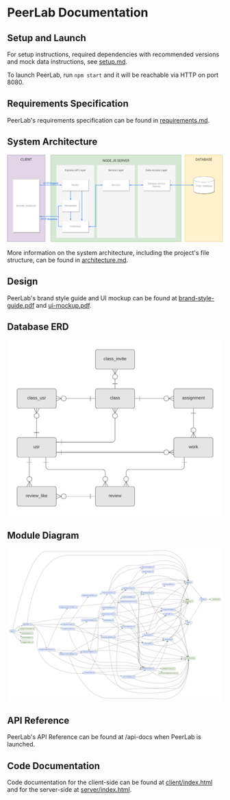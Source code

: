 # PeerLab Documentation

## Setup and Launch
For setup instructions, required dependencies with recommended versions and mock
data instructions, see [setup.md](setup.md).

To launch PeerLab, run `npm start` and it will be reachable via HTTP on port 8080.

## Requirements Specification
PeerLab's requirements specification can be found in [requirements.md](requirements.md).

## System Architecture
![System Architecture](img/architecture.png)

More information on the system architecture, including the project's file structure, can be found in [architecture.md](architecture.md).

## Design
PeerLab's brand style guide and UI mockup can be found at [brand-style-guide.pdf](brand-style-guide.pdf) and [ui-mockup.pdf](ui-mockup.pdf). 

## Database ERD
![Entity Relationship Diagram](img/erd.jpeg)

## Module Diagram
![Module Diagram](img/module-diagram.svg)

## API Reference
PeerLab's API Reference can be found at /api-docs when PeerLab is launched.

## Code Documentation
Code documentation for the client-side can be found at [client/index.html](client/index.html) and for the server-side at [server/index.html](server/index.html).
